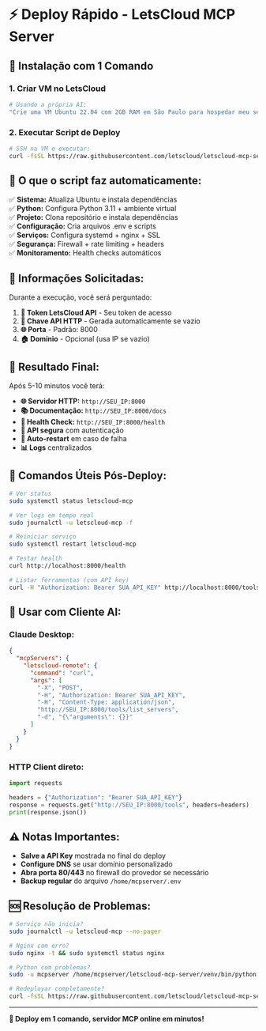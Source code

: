# ⚡ Deploy Rápido - LetsCloud MCP Server

## 🚀 **Instalação com 1 Comando**

### **1. Criar VM no LetsCloud**
```bash
# Usando a própria AI:
"Crie uma VM Ubuntu 22.04 com 2GB RAM em São Paulo para hospedar meu servidor MCP"
```

### **2. Executar Script de Deploy**
```bash
# SSH na VM e executar:
curl -fsSL https://raw.githubusercontent.com/letscloud/letscloud-mcp-server/main/scripts/deploy.sh | bash
```

## 🎯 **O que o script faz automaticamente:**

✅ **Sistema:** Atualiza Ubuntu e instala dependências  
✅ **Python:** Configura Python 3.11 + ambiente virtual  
✅ **Projeto:** Clona repositório e instala dependências  
✅ **Configuração:** Cria arquivos .env e scripts  
✅ **Serviços:** Configura systemd + nginx + SSL  
✅ **Segurança:** Firewall + rate limiting + headers  
✅ **Monitoramento:** Health checks automáticos  

## 📝 **Informações Solicitadas:**

Durante a execução, você será perguntado:

1. **🔑 Token LetsCloud API** - Seu token de acesso  
2. **🔐 Chave API HTTP** - Gerada automaticamente se vazio  
3. **🌐 Porta** - Padrão: 8000  
4. **🏠 Domínio** - Opcional (usa IP se vazio)  

## 🎉 **Resultado Final:**

Após 5-10 minutos você terá:

- **🌐 Servidor HTTP:** `http://SEU_IP:8000`
- **📚 Documentação:** `http://SEU_IP:8000/docs`  
- **💊 Health Check:** `http://SEU_IP:8000/health`
- **🔐 API segura** com autenticação
- **🔄 Auto-restart** em caso de falha
- **📊 Logs** centralizados

## 🔧 **Comandos Úteis Pós-Deploy:**

```bash
# Ver status
sudo systemctl status letscloud-mcp

# Ver logs em tempo real  
sudo journalctl -u letscloud-mcp -f

# Reiniciar serviço
sudo systemctl restart letscloud-mcp

# Testar health
curl http://localhost:8000/health

# Listar ferramentas (com API key)
curl -H "Authorization: Bearer SUA_API_KEY" http://localhost:8000/tools
```

## 🚀 **Usar com Cliente AI:**

### **Claude Desktop:**
```json
{
  "mcpServers": {
    "letscloud-remote": {
      "command": "curl",
      "args": [
        "-X", "POST", 
        "-H", "Authorization: Bearer SUA_API_KEY",
        "-H", "Content-Type: application/json",
        "http://SEU_IP:8000/tools/list_servers",
        "-d", "{\"arguments\": {}}"
      ]
    }
  }
}
```

### **HTTP Client direto:**
```python
import requests

headers = {"Authorization": "Bearer SUA_API_KEY"}
response = requests.get("http://SEU_IP:8000/tools", headers=headers)
print(response.json())
```

## ⚠️ **Notas Importantes:**

- **Salve a API Key** mostrada no final do deploy
- **Configure DNS** se usar domínio personalizado  
- **Abra porta 80/443** no firewall do provedor se necessário
- **Backup regular** do arquivo `/home/mcpserver/.env`

## 🆘 **Resolução de Problemas:**

```bash
# Serviço não inicia?
sudo journalctl -u letscloud-mcp --no-pager

# Nginx com erro?
sudo nginx -t && sudo systemctl status nginx

# Python com problemas?
sudo -u mcpserver /home/mcpserver/letscloud-mcp-server/venv/bin/python -c "import letscloud_mcp_server; print('OK')"

# Redeployar completamente?
curl -fsSL https://raw.githubusercontent.com/letscloud/letscloud-mcp-server/main/scripts/deploy.sh | bash
```

---

**🎯 Deploy em 1 comando, servidor MCP online em minutos!** 